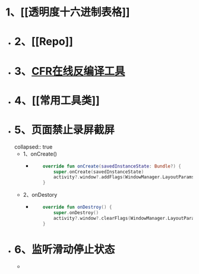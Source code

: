 # 1、[[透明度十六进制表格]]
- # 2、[[Repo]]
- # 3、[CFR在线反编译工具](http://www.javadecompilers.com/result)
- # 4、[[常用工具类]]
- # 5、页面禁止录屏截屏
  collapsed:: true
	- 1、onCreate()
		- ```kotlin
		      override fun onCreate(savedInstanceState: Bundle?) {
		          super.onCreate(savedInstanceState)
		          activity?.window?.addFlags(WindowManager.LayoutParams.FLAG_SECURE);
		      }
		  ```
	- 2、onDestory
		- ```kotlin
		      override fun onDestroy() {
		          super.onDestroy()
		          activity?.window?.clearFlags(WindowManager.LayoutParams.FLAG_SECURE)
		      }
		  ```
- # 6、监听滑动停止状态
	- ``````
